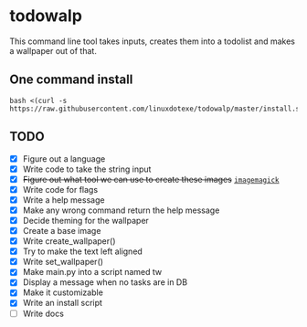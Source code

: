 # todowalp

This command line tool takes inputs, creates them into a todolist and makes a wallpaper out of that.

## One command install

```shell
bash <(curl -s https://raw.githubusercontent.com/linuxdotexe/todowalp/master/install.sh)
```

## TODO

- [x] Figure out a language
- [x] Write code to take the string input
- [x] ~~Figure out what tool we can use to create these images~~ [`imagemagick`](https://stackoverflow.com/questions/23236898/add-text-on-image-at-specific-point-using-imagemagick)
- [x] Write code for flags
- [x] Write a help message
- [x] Make any wrong command return the help message
- [x] Decide theming for the wallpaper
- [x] Create a base image
- [x] Write create_wallpaper()
- [x] Try to make the text left aligned
- [x] Write set_wallpaper()
- [x] Make main.py into a script named tw
- [x] Display a message when no tasks are in DB
- [x] Make it customizable
- [x] Write an install script
- [ ] Write docs
